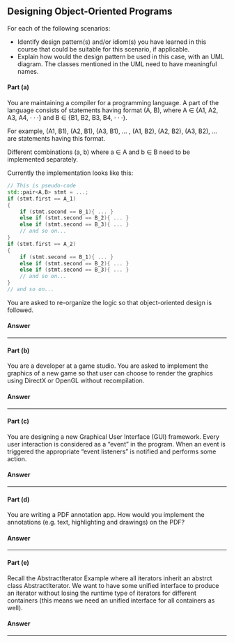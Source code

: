 ## Designing Object-Oriented Programs
For each of the following scenarios:
- Identify design pattern(s) and/or idiom(s) you have learned in this course that could be suitable for this scenario, if applicable.
- Explain how would the design pattern be used in this case, with an UML diagram. The classes mentioned in the UML need to have meaningful names.

#### Part (a)
You are maintaining a compiler for a programming language. A part of the language consists of statements having format (A, B), where A ∈ {A1, A2, A3, A4, · · ·} and B ∈ {B1, B2, B3, B4, · · ·}. 

For example, (A1, B1), (A2, B1), (A3, B1), ... , (A1, B2), (A2, B2), (A3, B2), ... are statements having this format. 

Different combinations (a, b) where a ∈ A and b ∈ B need to be implemented separately. 

Currently the implementation looks like this:
```c++
// This is pseudo-code
std::pair<A,B> stmt = ...;
if (stmt.first == A_1)
{
    if (stmt.second == B_1){ ... }
    else if (stmt.second == B_2){ ... }
    else if (stmt.second == B_3){ ... }
    // and so on...
}
if (stmt.first == A_2)
{
    if (stmt.second == B_1){ ... }
    else if (stmt.second == B_2){ ... }
    else if (stmt.second == B_3){ ... }
    // and so on...
}
// and so on...
```

You are asked to re-organize the logic so that object-oriented design is followed.

#### Answer

***

#### Part (b)
You are a developer at a game studio. You are asked to implement the graphics of a new game so that user can choose to render the graphics using DirectX or OpenGL without recompilation.

#### Answer

***
#### Part (c)
You are designing a new Graphical User Interface (GUI) framework. Every user interaction is considered as a “event” in the program. When an event is triggered the appropriate “event listeners” is notified and performs some action.

#### Answer

***
#### Part (d)
You are writing a PDF annotation app. How would you implement the annotations (e.g. text, highlighting and drawings) on the PDF?

#### Answer

***
#### Part (e)
Recall the AbstractIterator Example where all iterators inherit an abstrct class AbstractIterator. We want to have some unified interface to produce an iterator without losing the runtime type of iterators for different containers (this means we need an unified interface for all containers as well).

#### Answer

***